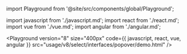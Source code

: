 import Playground from '@site/src/components/global/Playground';

import javascript from './javascript.md';
import react from './react.md';
import vue from './vue.md';
import angular from './angular.md';

<Playground
  version="8"
  size="400px"
  code={{ javascript, react, vue, angular }}
  src="usage/v8/select/interfaces/popover/demo.html"
/>
